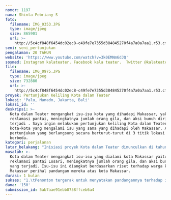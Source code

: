 ```yaml
---
nomor: 1197
nama: Shinta Febriany S
foto:
  filename: IMG_0353.JPG
  type: image/jpeg
  size: 865901
  url: >-
    http://5c4cf848f6454dc02ec8-c49fe7e7355d384845270f4a7a0a7aa1.r53.cf2.rackcdn.com/e4627254-fb29-4a00-971b-e21bd27ce377/IMG_0353.JPG
seni: seni_pertunjukan
pengalaman: 20 TAHUN
website: 'https://www.youtube.com/watch?v=3k0EMNm6dJQ'
sosmed: Instagram kalateater. Facebook kala teater.  Twitter @kalateater
file:
  filename: IMG_0975.JPG
  type: image/jpeg
  size: 732880
  url: >-
    http://5c4cf848f6454dc02ec8-c49fe7e7355d384845270f4a7a0a7aa1.r53.cf2.rackcdn.com/84c10140-07e4-4f41-88da-ac0c1494a71e/IMG_0975.JPG
proyek: Pertunjukan Keliling Kota dalam Teater
lokasi: 'Palu, Manado, Jakarta, Bali'
lokasi_id: ''
deskripsi: >-
  Kota dalam Teater mengangkat isu-isu kota yang dihadapi Makassar, yakni
  reklamasi pantai, meningkatnya jumlah orang gila, dan aksi bunuh diri yang
  terjadi . Saya ingin melakukan pertunjukan keliling Kota dalam Teater ke
  kota-kota yang mengalami isu yang sama yang dihadapi oleh Makassar. Ada 3
  pertunjukan yang berlangsung secara berturut-turut di 3 titik lokasi yang
  berbeda.
kategori: perjalanan
latar_belakang: "Inisiasi proyek Kota dalam Teater dimunculkan di tahun 2015 setelah mengamati gejala minimnya partisipasi warga kota terhadap persoalan-persoalan yang dihadapi kota tempatnya bermukim. Partisipasi warga terhadap kota dapat diwujudkan salah satunya dengan cara menyatakan pandangannya atas proses pembangunan kehidupan kota yang tidak sehat yang berpeluang merusak ekosistem hidup bersama. \r\nProyek Kota dalam Teater merupakan proyek pembacaan isu-isu kota melalui riset terhadap warga kota. Warga kota dari berbagai latar belakang mengungkapkan persepsi mereka perihal persoalan yang dihadapi kota di mana mereka bermukim. Data dari riset terhadap warga kota tersebut dielaborasi dan diwujudkan ke atas panggung teater. Proyek ini juga berkolaborasi dengan penyair-penyair asal Makassar. Puisi-puisi mereka tentang Makassar dihadirkan untuk melihat pandangan puitik warga terhadap kotanya. Proyek Kota dalam Teater adalah proyek jangka panjang yang direncanakan berlangsung selama 10 tahun, dimulai tahun 2015 dan berakhir pada tahun 2025. \r\nTahun 2015 dipentaskan 3 pertunjukan yang berdasar pada 3 isu utama yang dihadapi kota Makassar, yakni kemacetan lalu lintas, sampah dan baliho, serta banjir yang terjadi setiap tahun. Tahun 2017 dipentaskan pula 3 pertunjukan yang berangkat dari 3 isu utama yang dihadapi kota Makassar, yaitu reklamasi pantai Losari, meningkatnya jumlah orang gila, dan aksi bunuh diri yang terjadi.\r\n"
masalah: >-
  Kota dalam Teater mengangkat isu-isu yang dialami kota Makassar yaitu
  reklamasi pantai Losari, meningkatnya jumlah orang gila, dan aksi bunuh diri
  yang terjadi. Isu-isu ini diangkat berdasarkan riset terhadap warga kota
  Makassar perihal pandangan mereka atas kota Makassar.
durasi: 1 bulan
sukses: "1.\tPenonton tergerak untuk menyatakan pandangannya terhadap isu-isu yang dihadapi kota yang ditinggalinya. \r\n2.\tPenonton menyadari pentingnya partisipasi warga kota atas berbagai persoalan yang dihadapi kota di mana ia bermukim.\r\n"
dana: '150'
submission_id: 5ab7aae91ebb0758ffceb6a4
---
```

